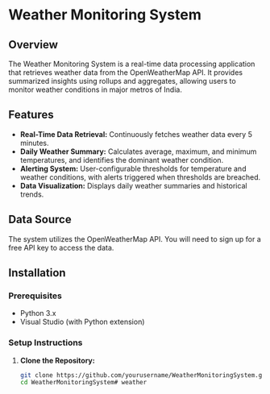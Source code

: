 # Weather Monitoring System

## Overview
The Weather Monitoring System is a real-time data processing application that retrieves weather data from the OpenWeatherMap API. It provides summarized insights using rollups and aggregates, allowing users to monitor weather conditions in major metros of India.

## Features
- **Real-Time Data Retrieval:** Continuously fetches weather data every 5 minutes.
- **Daily Weather Summary:** Calculates average, maximum, and minimum temperatures, and identifies the dominant weather condition.
- **Alerting System:** User-configurable thresholds for temperature and weather conditions, with alerts triggered when thresholds are breached.
- **Data Visualization:** Displays daily weather summaries and historical trends.

## Data Source
The system utilizes the OpenWeatherMap API. You will need to sign up for a free API key to access the data.

## Installation

### Prerequisites
- Python 3.x
- Visual Studio (with Python extension)

### Setup Instructions
1. **Clone the Repository:**
   ```bash
   git clone https://github.com/yourusername/WeatherMonitoringSystem.git
   cd WeatherMonitoringSystem# weather
